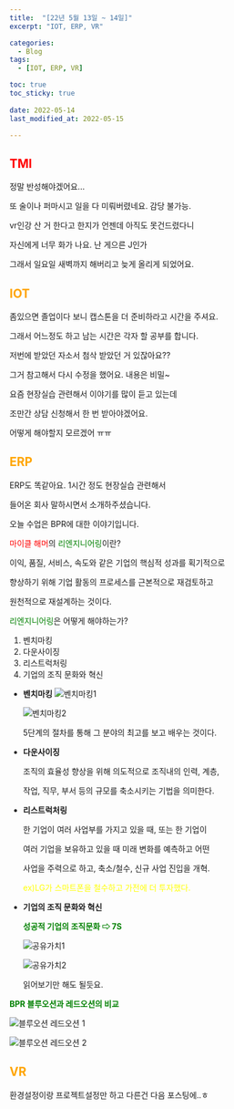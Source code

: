 ```yaml
---
title:  "[22년 5월 13일 ~ 14일]"
excerpt: "IOT, ERP, VR"

categories:
  - Blog
tags:
  - [IOT, ERP, VR]

toc: true
toc_sticky: true
 
date: 2022-05-14
last_modified_at: 2022-05-15

---
```


## <span style="color:red">TMI</span>
정말 반성해야겠어요... 

또 술이나 퍼마시고 일을 다 미뤄버렸네요. 감당 불가능.

vr인강 산 거 한다고 한지가 언젠데 아직도 못건드렸다니

자신에게 너무 화가 나요. 난 게으른 J인가

그래서 일요일 새벽까지 해버리고 늦게 올리게 되었어요.

## <span style="color:orange">IOT</span>

좀있으면 졸업이다 보니 캡스톤을 더 준비하라고 시간을 주셔요.

그래서 어느정도 하고 남는 시간은 각자 할 공부를 합니다.

저번에 받았던 자소서 첨삭 받았던 거 있잖아요??

그거 참고해서 다시 수정을 했어요. 내용은 비밀~

요즘 현장실습 관련해서 이야기를 많이 듣고 있는데

조만간 상담 신청해서 한 번 받아야겠어요.

어떻게 해야할지 모르겠어 ㅠㅠ

## <span style="color:orange">ERP</span>

ERP도 똑같아요. 1시간 정도 현장실습 관련해서

들어온 회사 말하시면서 소개하주셨습니다.

오늘 수업은 BPR에 대한 이야기입니다.

<span style="color:red">마이클 해머</span>의 <span style="color:green">리엔지니어링</span>이란?

 이익, 품질, 서비스, 속도와 같은 기업의 핵심적 성과를 획기적으로

 향상하기 위해 기업 활동의 프로세스를 근본적으로 재검토하고 
 
 원천적으로 재설계하는 것이다.

<span style="color:green">리엔지니어링</span>은 어떻게 해야하는가?

1. 벤치마킹
2. 다운사이징
3. 리스트럭처링
4. 기업의 조직 문화와 혁신

- **벤치마킹**
![벤치마킹1](https://user-images.githubusercontent.com/102167336/168474435-da5051f9-530d-41b4-a5dc-8c3aca172aa3.png)

  ![벤치마킹2](https://user-images.githubusercontent.com/102167336/168474436-e093947a-6ea9-40b9-bafc-3adcaf6e56e7.png)

  5단계의 절차를 통해 그 분야의 최고를 보고 배우는 것이다.


- **다운사이징**

    조직의 효율성 향상을 위해 의도적으로 조직내의 인력, 계층,
    
    작업, 직무, 부서 등의 규모를 축소시키는 기법을 의미한다.

- **리스트럭처링**

    한 기업이 여러 사업부를 가지고 있을 때, 또는 한 기업이

    여러 기업을 보유하고 있을 때 미래 변화를 예측하고 어떤

    사업을 주력으로 하고, 축소/철수, 신규 사업 진입을 개혁.

    <span style="color:yellow">ex)LG가 스마트폰을 철수하고 가전에 더 투자했다.</span>

- **기업의 조직 문화와 혁신**

    <span style="color:green">**성공적 기업의 조직문화 ⇨ 7S**</span>

    ![공유가치1](https://user-images.githubusercontent.com/102167336/168475935-c9fbb2d9-38df-49d9-8513-0ea39ef68bdf.png)

    ![공유가치2](https://user-images.githubusercontent.com/102167336/168475937-1cbf8b81-028f-4443-8066-6e4d7bf93811.png)

    읽어보기만 해도 될듯요.

<span style="color:green">**BPR 블루오션과 레드오션의 비교**</span>

![블루오션 레드오션 1](https://user-images.githubusercontent.com/102167336/168476235-18d05149-13ec-47a0-bee7-511bc170399c.png)

![블루오션 레드오션 2](https://user-images.githubusercontent.com/102167336/168476236-e3c9b79e-20cc-4d03-ba84-c2bdeff665d0.png)

## <span style="color:orange">VR</span>

 환경설정이랑 프로젝트설정만 하고 다른건 다음 포스팅에..ㅎ 
